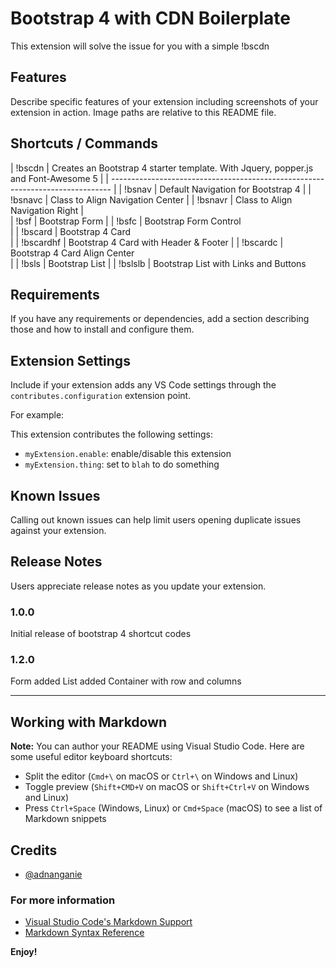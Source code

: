 # Bootstrap 4 with CDN Boilerplate

This extension will solve the issue for you with a simple !bscdn

## Features

Describe specific features of your extension including screenshots of your extension in action. Image paths are relative to this README file.

## Shortcuts / Commands

| !bscdn      	| Creates an Bootstrap 4 starter template. With Jquery, popper.js and Font-Awesome 5 	|
| ------------------------------------------------------------------------------ |
| !bsnav     	| Default Navigation for Bootstrap 4                                                            	|
| !bsnavc    	| Class to Align Navigation Center                                                              	|
| !bsnavr    	| Class to Align Navigation Right                                                                  |                                                          
| !bsf    	    | Bootstrap Form 
                            |
| !bsfc    	    | Bootstrap Form Control        
                            |
| !bscard       | Bootstrap 4 Card  
                            |
| !bscardhf     | Bootstrap 4 Card with Header & Footer
                            |
| !bscardc      | Bootstrap 4 Card Align Center                                        
                            |
| !bsls         | Bootstrap List
                            |
| !bslslb       | Bootstrap List with Links and Buttons                                       
## Requirements

If you have any requirements or dependencies, add a section describing those and how to install and configure them.

## Extension Settings

Include if your extension adds any VS Code settings through the `contributes.configuration` extension point.

For example:

This extension contributes the following settings:

* `myExtension.enable`: enable/disable this extension
* `myExtension.thing`: set to `blah` to do something

## Known Issues

Calling out known issues can help limit users opening duplicate issues against your extension.

## Release Notes

Users appreciate release notes as you update your extension.

### 1.0.0

Initial release of bootstrap 4 shortcut codes

### 1.2.0

Form added
List added
Container with row and columns

-----------------------------------------------------------------------------------------------------------

## Working with Markdown

**Note:** You can author your README using Visual Studio Code.  Here are some useful editor keyboard shortcuts:

* Split the editor (`Cmd+\` on macOS or `Ctrl+\` on Windows and Linux)
* Toggle preview (`Shift+CMD+V` on macOS or `Shift+Ctrl+V` on Windows and Linux)
* Press `Ctrl+Space` (Windows, Linux) or `Cmd+Space` (macOS) to see a list of Markdown snippets

## Credits

- [@adnanganie](https://github.com/adnanganie)

### For more information

* [Visual Studio Code's Markdown Support](http://code.visualstudio.com/docs/languages/markdown)
* [Markdown Syntax Reference](https://help.github.com/articles/markdown-basics/)

**Enjoy!**
